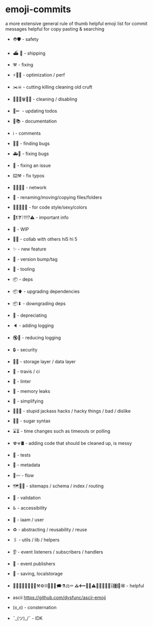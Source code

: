# emoji-commits
a more extensive general rule of thumb helpful emoji list for commit messages helpful for copy pasting &amp; searching

- ⛑🛡 - safety
- ⛴ 🚢 - shipping
- ⚒ - fixing
- ⚡🐎🐌 - optimization / perf
- ✂️☠ - cutting killing cleaning old cruft
- 💅🏒❌🗑🚮🚯 - cleaning / disabling
- 📝✏ ️ - updating todos
- 📖📚 - documentation
- ℹ️️ - comments
- 🔎🐛 - finding bugs
- 🚑🐛 - fixing bugs
- 🏁 - fixing an issue
- ⌨️⚒ - fix typos
- 🚈🚆🚂🌐 - network
- 📒 - renaming/moving/copying files/folders
- 💄🎩🎨🎀👑 - for code style/sexy/colors
- 🚨❗️❕❓❔‼️⁉️⚠ - important info
- 🚧 - WIP
- 💪🙏 - collab with others hi5 hi 5
- ✨ - new feature
- 🔖 - version bump/tag
- 🔧 - tooling
- 📦 - deps
- 📦⬆ - upgrading dependencies
- 📦⬇ - downgrading deps
- 💩 - depreciating
- 🔈 - adding logging
- 🔇🙊 - reducing logging
- 🔒 - security
- 🐘🐬 - storage layer / data layer
- 💚 - travis / ci
- 👕 - linter
- 🚱 - memory leaks
- 👾 - simplifying
- 🐴🤢👺 - stupid jackass hacks / hacky things / bad / dislike
- 🍬🍭 - sugar syntax
- ⌛⏳ - time changes such as timeouts or polling
- ☢☣🛢 - adding code that should be cleaned up, is messy
- 🚨 - tests
- 📇 - metadata
- 🌊〰️️ - flow
- 🗺📌📍 - sitemaps / schema / index / routing
- 🛂 - validation
- ♿️ - accessibility
- 👤 - iaam / user
- ♻️ - abstracting / reusability / reuse
- 🖇 - utils / lib / helpers
- 👂 - event listeners / subscribers / handlers
- 📢 - event publishers
- 💾 - saving, localstorage
- 🐊🔥🍾🎊🎉💊🔧🔨⚒⚙️⛓📎💬💭🗯⚗⚖⚰ ⛪➕➖🚽👃⚠️🍾👀😡💤🥛🎚🎛🥅🕸 - helpful

- ascii https://github.com/dysfunc/ascii-emoji
- (ಠ_ಠ) - consternation
- ¯\_(ツ)_/¯ - IDK
